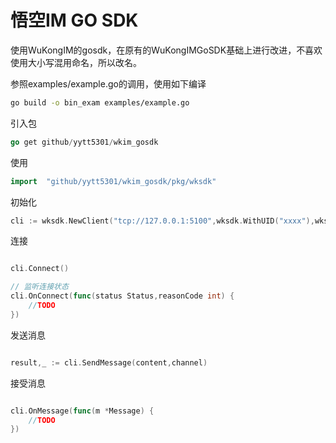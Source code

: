 # 悟空IM GO SDK

使用WuKongIM的gosdk，在原有的WuKongIMGoSDK基础上进行改进，不喜欢使用大小写混用命名，所以改名。

参照examples/example.go的调用，使用如下编译

```bash
go build -o bin_exam examples/example.go
```

引入包

```go
go get github/yytt5301/wkim_gosdk
```

使用
```go
import  "github/yytt5301/wkim_gosdk/pkg/wksdk"
```

初始化

```go
cli := wksdk.NewClient("tcp://127.0.0.1:5100",wksdk.WithUID("xxxx"),wksdk.WithToken("xxxxx"),wksdk.WithReconnect(true))
```

连接

```go

cli.Connect()

// 监听连接状态
cli.OnConnect(func(status Status,reasonCode int) {
    //TODO
})

```

发送消息

```go

result,_ := cli.SendMessage(content,channel)

```

接受消息

```go

cli.OnMessage(func(m *Message) {
    //TODO
})


```